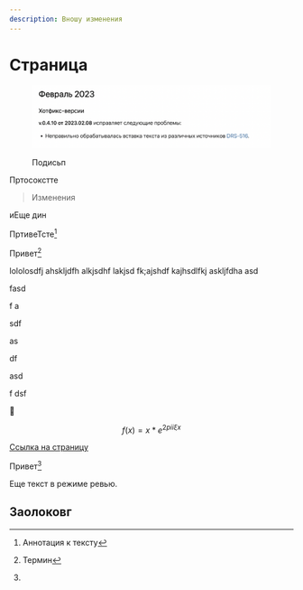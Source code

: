 ```yaml
---
description: Вношу изменения
---
```


# Страница

<figure><img src=".gitbook/assets/Снимок экрана 2023-02-22 в 18.48.15.png" alt=""><figcaption><p>Подисьп</p></figcaption></figure>

Пртосокстте

> Изменения



иЕще  дин

ПртивеТсте[^1]

Привет[^2]&#x20;

lololosdfj ahskljdfh alkjsdhf lakjsd fk;ajshdf kajhsdlfkj askljfdha asd

fasd

f a

sdf

&#x20;as

df&#x20;

asd

f dsf

:tada:

$$f(x) = x * e^{2 pi i \xi x}$$&#x20;

[Ссылка на страницу](paper.md)

Привет[^3]

Еще текст в режиме ревью.

## Заолоковг&#x20;

[^1]: Аннотация к тексту



[^2]: Термин

[^3]: 
